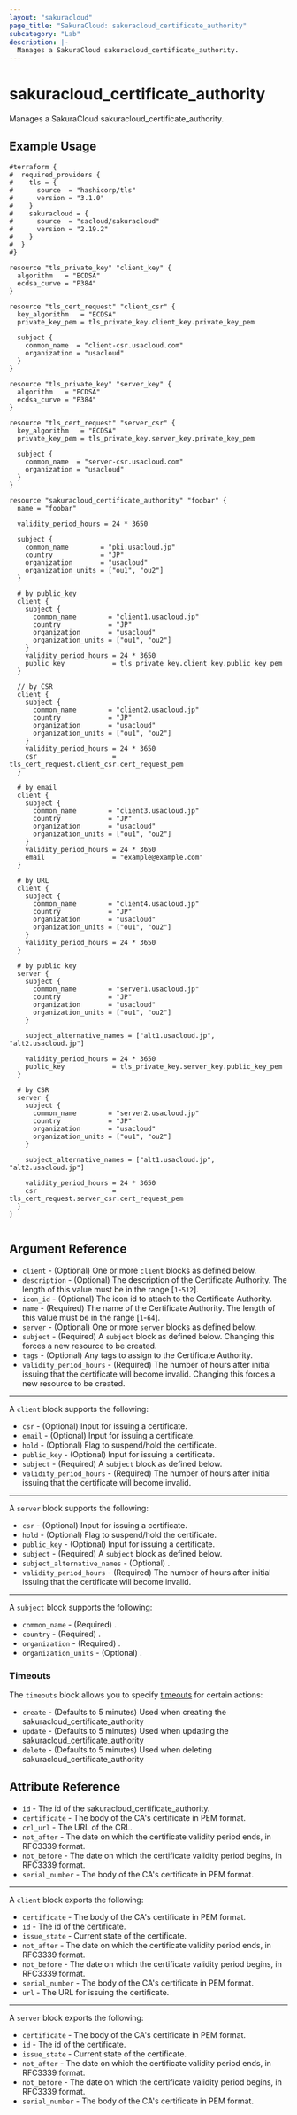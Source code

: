 ```yaml
---
layout: "sakuracloud"
page_title: "SakuraCloud: sakuracloud_certificate_authority"
subcategory: "Lab"
description: |-
  Manages a SakuraCloud sakuracloud_certificate_authority.
---
```


# sakuracloud_certificate_authority

Manages a SakuraCloud sakuracloud_certificate_authority.

## Example Usage

```hcl
#terraform {
#  required_providers {
#    tls = {
#      source  = "hashicorp/tls"
#      version = "3.1.0"
#    }
#    sakuracloud = {
#      source  = "sacloud/sakuracloud"
#      version = "2.19.2"
#    }
#  }
#}

resource "tls_private_key" "client_key" {
  algorithm   = "ECDSA"
  ecdsa_curve = "P384"
}

resource "tls_cert_request" "client_csr" {
  key_algorithm   = "ECDSA"
  private_key_pem = tls_private_key.client_key.private_key_pem

  subject {
    common_name  = "client-csr.usacloud.com"
    organization = "usacloud"
  }
}

resource "tls_private_key" "server_key" {
  algorithm   = "ECDSA"
  ecdsa_curve = "P384"
}

resource "tls_cert_request" "server_csr" {
  key_algorithm   = "ECDSA"
  private_key_pem = tls_private_key.server_key.private_key_pem

  subject {
    common_name  = "server-csr.usacloud.com"
    organization = "usacloud"
  }
}

resource "sakuracloud_certificate_authority" "foobar" {
  name = "foobar"

  validity_period_hours = 24 * 3650

  subject {
    common_name        = "pki.usacloud.jp"
    country            = "JP"
    organization       = "usacloud"
    organization_units = ["ou1", "ou2"]
  }

  # by public_key
  client {
    subject {
      common_name        = "client1.usacloud.jp"
      country            = "JP"
      organization       = "usacloud"
      organization_units = ["ou1", "ou2"]
    }
    validity_period_hours = 24 * 3650
    public_key            = tls_private_key.client_key.public_key_pem
  }

  // by CSR
  client {
    subject {
      common_name        = "client2.usacloud.jp"
      country            = "JP"
      organization       = "usacloud"
      organization_units = ["ou1", "ou2"]
    }
    validity_period_hours = 24 * 3650
    csr                   = tls_cert_request.client_csr.cert_request_pem
  }

  # by email
  client {
    subject {
      common_name        = "client3.usacloud.jp"
      country            = "JP"
      organization       = "usacloud"
      organization_units = ["ou1", "ou2"]
    }
    validity_period_hours = 24 * 3650
    email                 = "example@example.com"
  }

  # by URL
  client {
    subject {
      common_name        = "client4.usacloud.jp"
      country            = "JP"
      organization       = "usacloud"
      organization_units = ["ou1", "ou2"]
    }
    validity_period_hours = 24 * 3650
  }

  # by public key
  server {
    subject {
      common_name        = "server1.usacloud.jp"
      country            = "JP"
      organization       = "usacloud"
      organization_units = ["ou1", "ou2"]
    }

    subject_alternative_names = ["alt1.usacloud.jp", "alt2.usacloud.jp"]

    validity_period_hours = 24 * 3650
    public_key            = tls_private_key.server_key.public_key_pem
  }

  # by CSR
  server {
    subject {
      common_name        = "server2.usacloud.jp"
      country            = "JP"
      organization       = "usacloud"
      organization_units = ["ou1", "ou2"]
    }

    subject_alternative_names = ["alt1.usacloud.jp", "alt2.usacloud.jp"]

    validity_period_hours = 24 * 3650
    csr                   = tls_cert_request.server_csr.cert_request_pem
  }
}


```
## Argument Reference

* `client` - (Optional) One or more `client` blocks as defined below.
* `description` - (Optional) The description of the Certificate Authority. The length of this value must be in the range [`1`-`512`].
* `icon_id` - (Optional) The icon id to attach to the Certificate Authority.
* `name` - (Required) The name of the Certificate Authority. The length of this value must be in the range [`1`-`64`].
* `server` - (Optional) One or more `server` blocks as defined below.
* `subject` - (Required) A `subject` block as defined below. Changing this forces a new resource to be created.
* `tags` - (Optional) Any tags to assign to the Certificate Authority.
* `validity_period_hours` - (Required) The number of hours after initial issuing that the certificate will become invalid. Changing this forces a new resource to be created.


---

A `client` block supports the following:

* `csr` - (Optional) Input for issuing a certificate.
* `email` - (Optional) Input for issuing a certificate.
* `hold` - (Optional) Flag to suspend/hold the certificate.
* `public_key` - (Optional) Input for issuing a certificate.
* `subject` - (Required) A `subject` block as defined below.
* `validity_period_hours` - (Required) The number of hours after initial issuing that the certificate will become invalid.

---

A `server` block supports the following:

* `csr` - (Optional) Input for issuing a certificate.
* `hold` - (Optional) Flag to suspend/hold the certificate.
* `public_key` - (Optional) Input for issuing a certificate.
* `subject` - (Required) A `subject` block as defined below.
* `subject_alternative_names` - (Optional) .
* `validity_period_hours` - (Required) The number of hours after initial issuing that the certificate will become invalid.

---

A `subject` block supports the following:

* `common_name` - (Required) .
* `country` - (Required) .
* `organization` - (Required) .
* `organization_units` - (Optional) .


### Timeouts

The `timeouts` block allows you to specify [timeouts](https://www.terraform.io/docs/configuration/resources.html#operation-timeouts) for certain actions:

* `create` - (Defaults to 5 minutes) Used when creating the sakuracloud_certificate_authority
* `update` - (Defaults to 5 minutes) Used when updating the sakuracloud_certificate_authority
* `delete` - (Defaults to 5 minutes) Used when deleting sakuracloud_certificate_authority



## Attribute Reference

* `id` - The id of the sakuracloud_certificate_authority.
* `certificate` - The body of the CA's certificate in PEM format.
* `crl_url` - The URL of the CRL.
* `not_after` - The date on which the certificate validity period ends, in RFC3339 format.
* `not_before` - The date on which the certificate validity period begins, in RFC3339 format.
* `serial_number` - The body of the CA's certificate in PEM format.


---

A `client` block exports the following:

* `certificate` - The body of the CA's certificate in PEM format.
* `id` - The id of the certificate.
* `issue_state` - Current state of the certificate.
* `not_after` - The date on which the certificate validity period ends, in RFC3339 format.
* `not_before` - The date on which the certificate validity period begins, in RFC3339 format.
* `serial_number` - The body of the CA's certificate in PEM format.
* `url` - The URL for issuing the certificate.

---

A `server` block exports the following:

* `certificate` - The body of the CA's certificate in PEM format.
* `id` - The id of the certificate.
* `issue_state` - Current state of the certificate.
* `not_after` - The date on which the certificate validity period ends, in RFC3339 format.
* `not_before` - The date on which the certificate validity period begins, in RFC3339 format.
* `serial_number` - The body of the CA's certificate in PEM format.


